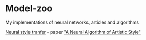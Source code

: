 # Model-zoo
My implementations of neural networks, articles and algorithms

[Neural style tranfer](https://github.com/voiteshonok/Model-zoo/tree/main/Style%20transfer) - paper ["A Neural Algorithm of Artistic Style"](https://arxiv.org/abs/1508.06576)
